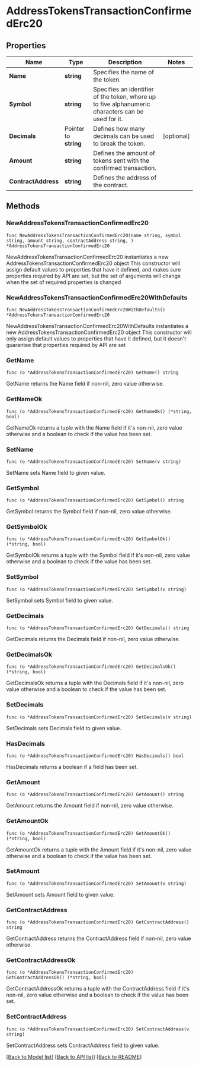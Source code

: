 # AddressTokensTransactionConfirmedErc20

## Properties

Name | Type | Description | Notes
------------ | ------------- | ------------- | -------------
**Name** | **string** | Specifies the name of the token. | 
**Symbol** | **string** | Specifies an identifier of the token, where up to five alphanumeric characters can be used for it. | 
**Decimals** | Pointer to **string** | Defines how many decimals can be used to break the token. | [optional] 
**Amount** | **string** | Defines the amount of tokens sent with the confirmed transaction. | 
**ContractAddress** | **string** | Defines the address of the contract. | 

## Methods

### NewAddressTokensTransactionConfirmedErc20

`func NewAddressTokensTransactionConfirmedErc20(name string, symbol string, amount string, contractAddress string, ) *AddressTokensTransactionConfirmedErc20`

NewAddressTokensTransactionConfirmedErc20 instantiates a new AddressTokensTransactionConfirmedErc20 object
This constructor will assign default values to properties that have it defined,
and makes sure properties required by API are set, but the set of arguments
will change when the set of required properties is changed

### NewAddressTokensTransactionConfirmedErc20WithDefaults

`func NewAddressTokensTransactionConfirmedErc20WithDefaults() *AddressTokensTransactionConfirmedErc20`

NewAddressTokensTransactionConfirmedErc20WithDefaults instantiates a new AddressTokensTransactionConfirmedErc20 object
This constructor will only assign default values to properties that have it defined,
but it doesn't guarantee that properties required by API are set

### GetName

`func (o *AddressTokensTransactionConfirmedErc20) GetName() string`

GetName returns the Name field if non-nil, zero value otherwise.

### GetNameOk

`func (o *AddressTokensTransactionConfirmedErc20) GetNameOk() (*string, bool)`

GetNameOk returns a tuple with the Name field if it's non-nil, zero value otherwise
and a boolean to check if the value has been set.

### SetName

`func (o *AddressTokensTransactionConfirmedErc20) SetName(v string)`

SetName sets Name field to given value.


### GetSymbol

`func (o *AddressTokensTransactionConfirmedErc20) GetSymbol() string`

GetSymbol returns the Symbol field if non-nil, zero value otherwise.

### GetSymbolOk

`func (o *AddressTokensTransactionConfirmedErc20) GetSymbolOk() (*string, bool)`

GetSymbolOk returns a tuple with the Symbol field if it's non-nil, zero value otherwise
and a boolean to check if the value has been set.

### SetSymbol

`func (o *AddressTokensTransactionConfirmedErc20) SetSymbol(v string)`

SetSymbol sets Symbol field to given value.


### GetDecimals

`func (o *AddressTokensTransactionConfirmedErc20) GetDecimals() string`

GetDecimals returns the Decimals field if non-nil, zero value otherwise.

### GetDecimalsOk

`func (o *AddressTokensTransactionConfirmedErc20) GetDecimalsOk() (*string, bool)`

GetDecimalsOk returns a tuple with the Decimals field if it's non-nil, zero value otherwise
and a boolean to check if the value has been set.

### SetDecimals

`func (o *AddressTokensTransactionConfirmedErc20) SetDecimals(v string)`

SetDecimals sets Decimals field to given value.

### HasDecimals

`func (o *AddressTokensTransactionConfirmedErc20) HasDecimals() bool`

HasDecimals returns a boolean if a field has been set.

### GetAmount

`func (o *AddressTokensTransactionConfirmedErc20) GetAmount() string`

GetAmount returns the Amount field if non-nil, zero value otherwise.

### GetAmountOk

`func (o *AddressTokensTransactionConfirmedErc20) GetAmountOk() (*string, bool)`

GetAmountOk returns a tuple with the Amount field if it's non-nil, zero value otherwise
and a boolean to check if the value has been set.

### SetAmount

`func (o *AddressTokensTransactionConfirmedErc20) SetAmount(v string)`

SetAmount sets Amount field to given value.


### GetContractAddress

`func (o *AddressTokensTransactionConfirmedErc20) GetContractAddress() string`

GetContractAddress returns the ContractAddress field if non-nil, zero value otherwise.

### GetContractAddressOk

`func (o *AddressTokensTransactionConfirmedErc20) GetContractAddressOk() (*string, bool)`

GetContractAddressOk returns a tuple with the ContractAddress field if it's non-nil, zero value otherwise
and a boolean to check if the value has been set.

### SetContractAddress

`func (o *AddressTokensTransactionConfirmedErc20) SetContractAddress(v string)`

SetContractAddress sets ContractAddress field to given value.



[[Back to Model list]](../README.md#documentation-for-models) [[Back to API list]](../README.md#documentation-for-api-endpoints) [[Back to README]](../README.md)


